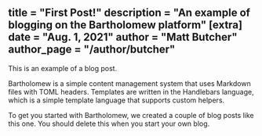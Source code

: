 title = "First Post!"
description = "An example of blogging on the Bartholomew platform"
[extra]
date = "Aug. 1, 2021"
author = "Matt Butcher"
author_page = "/author/butcher"
---

This is an example of a blog post.

Bartholomew is a simple content management system that uses Markdown files with TOML
headers. Templates are written in the Handlebars language, which is a simple
template language that supports custom helpers.

To get you started with Bartholomew, we created a couple of blog posts like this
one. You should delete this when you start your own blog.